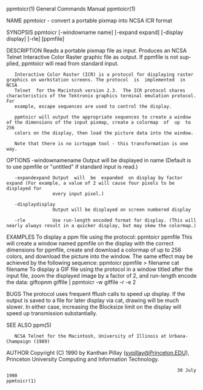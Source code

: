 ppmtoicr(1)                                                   General Commands Manual                                                  ppmtoicr(1)

NAME
       ppmtoicr - convert a portable pixmap into NCSA ICR format

SYNOPSIS
       ppmtoicr [-windowname name] [-expand expand] [-display display] [-rle] [ppmfile]

DESCRIPTION
       Reads  a  portable  pixmap file as input.  Produces an NCSA Telnet Interactive Color Raster graphic file as output.  If ppmfile is not sup‐
       plied, ppmtoicr will read from standard input.

       Interactive Color Raster (ICR) is a protocol for displaying raster graphics on workstation screens. The protocol  is  implemented  in  NCSA
       Telnet  for the Macintosh version 2.3.  The ICR protocol shares characteristics of the Tektronix graphics terminal emulation protocol.  For
       example, escape sequences are used to control the display.

       ppmtoicr will output the appropriate sequences to create a window of the dimensions of the input pixmap, create a colormap  of  up  to  256
       colors on the display, then load the picture data into the window.

       Note that there is no icrtoppm tool - this transformation is one way.

OPTIONS
       -windownamename
                     Output will be displayed in name (Default is to use ppmfile or "untitled" if standard input is read.)

       -expandexpand Output  will  be  expanded  on display by factor expand (For example, a value of 2 will cause four pixels to be displayed for
                     every input pixel.)

       -displaydisplay
                     Output will be displayed on screen numbered display

       -rle          Use run-length encoded format for display. (This will nearly always result in a quicker display, but may skew the colormap.)

EXAMPLES
       To display a ppm file using the protocol:
           ppmtoicr ppmfile
       This will create a window named ppmfile on the display with the correct dimensions for ppmfile, create and download a colormap of up to 256
       colors, and download the picture into the window. The same effect may be achieved by the following sequence:
           ppmtoicr ppmfile > filename
           cat filename
       To display a GIF file using the protocol in a window titled after the input file, zoom the displayed image by a factor of 2, and run-length
       encode the data:
           giftopnm giffile | ppmtoicr -w giffile -r -e 2

BUGS
       The protocol uses frequent fflush calls to speed up display. If the output is saved to a file for later display via cat,  drawing  will  be
       much slower. In either case, increasing the Blocksize limit on the display will speed up transmission substantially.

SEE ALSO
       ppm(5)

       NCSA Telnet for the Macintosh, University of Illinois at Urbana-Champaign (1989)

AUTHOR
       Copyright (C) 1990 by Kanthan Pillay (svpillay@Princeton.EDU), Princeton University Computing and Information Technology.

                                                                   30 July 1990                                                        ppmtoicr(1)
